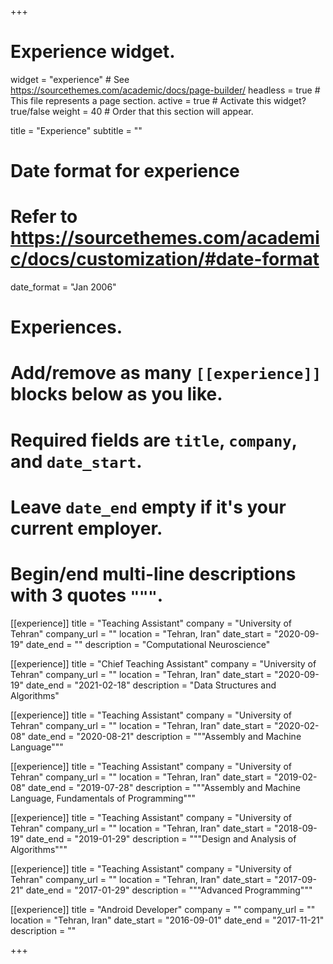 +++
# Experience widget.
widget = "experience"  # See https://sourcethemes.com/academic/docs/page-builder/
headless = true  # This file represents a page section.
active = true  # Activate this widget? true/false
weight = 40  # Order that this section will appear.

title = "Experience"
subtitle = ""

# Date format for experience
#   Refer to https://sourcethemes.com/academic/docs/customization/#date-format
date_format = "Jan 2006"

# Experiences.
#   Add/remove as many `[[experience]]` blocks below as you like.
#   Required fields are `title`, `company`, and `date_start`.
#   Leave `date_end` empty if it's your current employer.
#   Begin/end multi-line descriptions with 3 quotes `"""`.
[[experience]]
  title = "Teaching Assistant"
  company = "University of Tehran"
  company_url = ""
  location = "Tehran, Iran"
  date_start = "2020-09-19"
  date_end = ""
  description = "Computational Neuroscience"

[[experience]]
  title = "Chief Teaching Assistant"
  company = "University of Tehran"
  company_url = ""
  location = "Tehran, Iran"
  date_start = "2020-09-19"
  date_end = "2021-02-18"
  description = "Data Structures and Algorithms"

[[experience]]
  title = "Teaching Assistant"
  company = "University of Tehran"
  company_url = ""
  location = "Tehran, Iran"
  date_start = "2020-02-08"
  date_end = "2020-08-21"
  description = """Assembly and Machine Language"""

[[experience]]
  title = "Teaching Assistant"
  company = "University of Tehran"
  company_url = ""
  location = "Tehran, Iran"
  date_start = "2019-02-08"
  date_end = "2019-07-28"
  description = """Assembly and Machine Language, Fundamentals of Programming"""

[[experience]]
  title = "Teaching Assistant"
  company = "University of Tehran"
  company_url = ""
  location = "Tehran, Iran"
  date_start = "2018-09-19"
  date_end = "2019-01-29"
  description = """Design and Analysis of Algorithms"""

[[experience]]
  title = "Teaching Assistant"
  company = "University of Tehran"
  company_url = ""
  location = "Tehran, Iran"
  date_start = "2017-09-21"
  date_end = "2017-01-29"
  description = """Advanced Programming"""

[[experience]]
  title = "Android Developer"
  company = ""
  company_url = ""
  location = "Tehran, Iran"
  date_start = "2016-09-01"
  date_end = "2017-11-21"
  description = ""

+++
